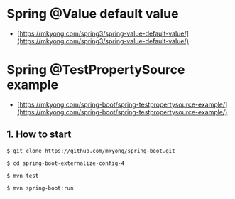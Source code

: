 # Spring @Value default value 
* [https://mkyong.com/spring3/spring-value-default-value/](https://mkyong.com/spring3/spring-value-default-value/)

# Spring @TestPropertySource example
* [https://mkyong.com/spring-boot/spring-testpropertysource-example/](https://mkyong.com/spring-boot/spring-testpropertysource-example/)

## 1. How to start
```
$ git clone https://github.com/mkyong/spring-boot.git

$ cd spring-boot-externalize-config-4

$ mvn test

$ mvn spring-boot:run
```